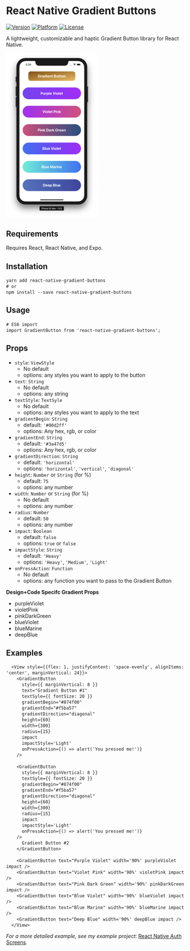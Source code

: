 # React Native Gradient Buttons

[![Version](https://img.shields.io/badge/version-v.1.2.4-red.svg)](https://www.npmjs.com/package/react-native-gradient-buttons)
[![Platform](https://img.shields.io/badge/platform-ios%2Fandroid-blue.svg)](https://facebook.github.io/react-native/)
[![License](https://img.shields.io/badge/license-MIT-lightgrey.svg)](https://github.com/thomaswangio/react-native-gradient-buttons/blob/master/LICENSE)



A lightweight, customizable and haptic Gradient Button library for React Native.


<img src="./Examples.png" alt="Examples" width="250">

## Requirements
Requires React, React Native, and Expo.

## Installation

```
yarn add react-native-gradient-buttons
# or
npm install --save react-native-gradient-buttons
```

## Usage

```
# ES6 import
import GradientButton from 'react-native-gradient-buttons';
```

## Props
  - `style`: `ViewStyle`
    - No default
    - options: any styles you want to apply to the button   
  - `text`: `String`
    - No default
    - options: any string
  - `textStyle`: `TextSyle`
    - No default
    - options: any styles you want to apply to the text   
  - `gradientBegin`: `String` 
    - default: `'#00d2ff'`
    - options: Any hex, rgb, or color    
  - `gradientEnd`: `String`
    - default: `'#3a47d5'`
    - options: Any hex, rgb, or color
  - `gradientDirection`: `String`
    - default: `'horizontal'`
    - options: `'horizontal'`, `'vertical'`, `'diagonal'`
  - `height`: `Number` or `String` (for %)
    - default: `75`
    - options: any number
  - `width`: `Number` or `String` (for %)
    - No default
    - options: any number
  - `radius`: `Number`
    - default: `50`
    - options: any number
  - `impact`: `Boolean`
    - default: `false`
    - options: `true` or `false`
  - `impactStyle`: `String`
    - default: `'Heavy'`
    - options: `'Heavy'`, `'Medium'`, `'Light'`
  - `onPressAction`: `Function`
    - No default
    - options: any function you want to pass to the Gradient Button 

  **Design+Code Specifc Gradient Props**
  - purpleViolet
  - violetPink
  - pinkDarkGreen
  - blueViolet
  - blueMarine
  - deepBlue

## Examples

```
  <View style={{flex: 1, justifyContent: 'space-evenly', alignItems: 'center', marginVertical: 24}}>
    <GradientButton
      style={{ marginVertical: 8 }}
      text="Gradient Button #1"
      textSyle={{ fontSize: 20 }}      
      gradientBegin="#874f00"
      gradientEnd="#f5ba57"
      gradientDirection="diagonal"
      height={60}
      width={300}
      radius={15}
      impact
      impactStyle='Light'
      onPressAction={() => alert('You pressed me!')}
    />

    <GradientButton
      style={{ marginVertical: 8 }}
      textSyle={{ fontSize: 20 }}      
      gradientBegin="#874f00"
      gradientEnd="#f5ba57"
      gradientDirection="diagonal"
      height={60}
      width={300}
      radius={15}
      impact
      impactStyle='Light'
      onPressAction={() => alert('You pressed me!')}
    />
      Gradient Button #2   
    </GradientButton>
    
    <GradientButton text="Purple Violet" width='90%' purpleViolet impact />
    <GradientButton text="Violet Pink" width='90%' violetPink impact />
    <GradientButton text="Pink Dark Green" width='90%' pinkDarkGreen impact />
    <GradientButton text="Blue Violet" width='90%' blueViolet impact />
    <GradientButton text="Blue Marine" width='90%' blueMarine impact />
    <GradientButton text="Deep Blue" width='90%' deepBlue impact />
  </View>
```

*For a more detailed example, see my example project*: [React Native Auth Screens](https://github.com/thomaswangio/auth-screens).
